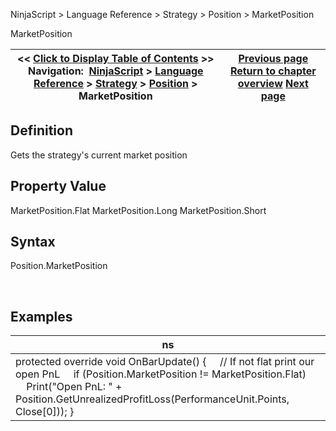 ﻿
NinjaScript > Language Reference > Strategy > Position > MarketPosition

MarketPosition

| << [Click to Display Table of Contents](position_marketposition.md) >> **Navigation:**     [NinjaScript](ninjascript-1.md) > [Language Reference](language_reference_wip-1.md) > [Strategy](strategy-1.md) > [Position](position-1.md) > MarketPosition | [Previous page](position_instrument-1.md) [Return to chapter overview](position-1.md) [Next page](position_quantity-1.md) |
| --- | --- |
## Definition
Gets the strategy's current market position
 
## Property Value
MarketPosition.Flat
MarketPosition.Long
MarketPosition.Short
## 
## Syntax
Position.MarketPosition  

 
## 
## Examples

| ns |
| --- |
| protected override void OnBarUpdate() {       // If not flat print our open PnL      if (Position.MarketPosition != MarketPosition.Flat)           Print("Open PnL: " + Position.GetUnrealizedProfitLoss(PerformanceUnit.Points, Close[0])); } |
